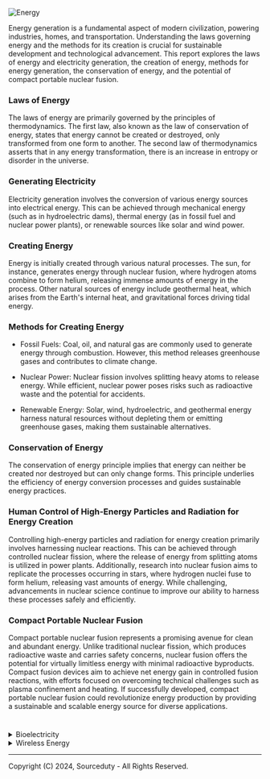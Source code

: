 ![Energy](https://github.com/sourceduty/Energy/assets/123030236/68944555-7e16-4cf6-9f12-cb0a26051e5c)

Energy generation is a fundamental aspect of modern civilization, powering industries, homes, and transportation. Understanding the laws governing energy and the methods for its creation is crucial for sustainable development and technological advancement. This report explores the laws of energy and electricity generation, the creation of energy, methods for energy generation, the conservation of energy, and the potential of compact portable nuclear fusion.

### Laws of Energy 

The laws of energy are primarily governed by the principles of thermodynamics. The first law, also known as the law of conservation of energy, states that energy cannot be created or destroyed, only transformed from one form to another. The second law of thermodynamics asserts that in any energy transformation, there is an increase in entropy or disorder in the universe.

### Generating Electricity

Electricity generation involves the conversion of various energy sources into electrical energy. This can be achieved through mechanical energy (such as in hydroelectric dams), thermal energy (as in fossil fuel and nuclear power plants), or renewable sources like solar and wind power.

### Creating Energy

Energy is initially created through various natural processes. The sun, for instance, generates energy through nuclear fusion, where hydrogen atoms combine to form helium, releasing immense amounts of energy in the process. Other natural sources of energy include geothermal heat, which arises from the Earth's internal heat, and gravitational forces driving tidal energy.

### Methods for Creating Energy

- Fossil Fuels: Coal, oil, and natural gas are commonly used to generate energy through combustion. However, this method releases greenhouse gases and contributes to climate change.

- Nuclear Power: Nuclear fission involves splitting heavy atoms to release energy. While efficient, nuclear power poses risks such as radioactive waste and the potential for accidents.

- Renewable Energy: Solar, wind, hydroelectric, and geothermal energy harness natural resources without depleting them or emitting greenhouse gases, making them sustainable alternatives.

### Conservation of Energy

The conservation of energy principle implies that energy can neither be created nor destroyed but can only change forms. This principle underlies the efficiency of energy conversion processes and guides sustainable energy practices.

### Human Control of High-Energy Particles and Radiation for Energy Creation

Controlling high-energy particles and radiation for energy creation primarily involves harnessing nuclear reactions. This can be achieved through controlled nuclear fission, where the release of energy from splitting atoms is utilized in power plants. Additionally, research into nuclear fusion aims to replicate the processes occurring in stars, where hydrogen nuclei fuse to form helium, releasing vast amounts of energy. While challenging, advancements in nuclear science continue to improve our ability to harness these processes safely and efficiently.

### Compact Portable Nuclear Fusion

Compact portable nuclear fusion represents a promising avenue for clean and abundant energy. Unlike traditional nuclear fission, which produces radioactive waste and carries safety concerns, nuclear fusion offers the potential for virtually limitless energy with minimal radioactive byproducts. Compact fusion devices aim to achieve net energy gain in controlled fusion reactions, with efforts focused on overcoming technical challenges such as plasma confinement and heating. If successfully developed, compact portable nuclear fusion could revolutionize energy production by providing a sustainable and scalable energy source for diverse applications.

#

<details><summary>Bioelectricity</summary>
<br>

![Bioelectric](https://github.com/sourceduty/Energy/assets/123030236/02dd9eed-628c-42a5-9812-e455f037ad31)

Bioelectrogenesis involves the biological generation of electricity by organisms like electric eels and certain bacteria, achieved through specialized organs or cellular mechanisms. Microbial Fuel Cells (MFCs) leverage electrogenic bacteria to convert chemical energy into electricity, offering eco-friendly waste treatment and renewable energy generation solutions. These cells operate by breaking down organic substrates in the anode chamber, releasing electrons that travel through an external circuit, ultimately generating electric current.

Small-scale MFCs, characterized by their portability and low power output, find diverse applications such as environmental monitoring, remote sensing, and emergency power supply. They can be integrated into wearable devices, powering sensors for various purposes. These devices are also valuable educational tools for teaching concepts related to renewable energy and microbiology. Additionally, online platforms and scientific equipment suppliers offer MFCs for sale, catering to academic, industrial, and research needs.

Commercially manufactured MFCs from companies like Cambrian Innovation, MICROrganic Technologies, and BioeM Power are tailored for specific applications such as wastewater treatment, renewable energy generation, and environmental monitoring. These systems vary in size, power output, and scalability, offering solutions for diverse requirements. Evaluating factors like intended application, power output, and compatibility is crucial when considering the purchase of a commercially manufactured MFC.

### Alternative MFCs

Microbial fuel cells have traditionally relied on the decomposition of organic matter to generate electricity. However, alternative approaches have emerged that expand the range of substrates usable in MFCs. Some MFC designs utilize inorganic substrates such as hydrogen gas, sulfide, or iron ions, which certain bacteria can oxidize, releasing electrons that are captured by electrodes to produce electricity. Additionally, synthetic electron donors like acetate or glucose have been employed in MFCs to facilitate electron transfer and electricity generation, demonstrating that organic matter is not strictly necessary for MFC operation.

Another avenue of research focuses on harnessing microbial metabolic processes that do not directly involve organic matter. For instance, certain bacteria can generate electricity through the oxidation of ammonia or the reduction of nitrate or sulfate. These processes involve electron transfer between microbial species or between microorganisms and solid electrodes, enabling electricity generation in MFCs without relying on organic substrates. Furthermore, photosynthetic MFCs combine photosynthetic microorganisms with electrochemically active bacteria, utilizing light energy to produce organic compounds through photosynthesis, which are then metabolized to release electrons for electricity generation.

These diverse approaches showcase the versatility of MFC technology in generating electricity using a variety of substrates and metabolic pathways beyond organic matter decomposition. While challenges such as efficiency and scalability persist, ongoing research in this field continues to explore novel strategies for improving MFC performance and expanding their applications in renewable energy and environmental remediation.

### Inorganic Substrates

Inorganic substrates offer a promising avenue for microbial fuel cells (MFCs), expanding their potential beyond reliance on organic matter. One notable example is the utilization of hydrogen gas (H2) as a substrate. Certain hydrogen-oxidizing bacteria, such as Geobacter sulfurreducens or Shewanella oneidensis, can oxidize hydrogen gas in the presence of an electron acceptor, releasing electrons that can be captured by an anode electrode to produce electricity. This process, known as hydrogen oxidation, represents a clean and efficient method of electricity generation in MFCs without the need for organic substrates.

Another inorganic substrate utilized in MFCs is sulfide (S2-) ions. Sulfide-oxidizing bacteria, such as Desulfobulbus propionicus, are capable of oxidizing sulfide ions to elemental sulfur or sulfate, releasing electrons in the process. These electrons can then be transferred to an anode electrode to generate electricity. Sulfide-based MFCs have shown promise for applications in wastewater treatment, where sulfide-rich streams can serve as an abundant and renewable energy source for electricity generation.

Additionally, MFCs can utilize iron ions (Fe2+ or Fe3+) as inorganic substrates for electricity generation. Certain iron-oxidizing bacteria, such as Geobacter metallireducens, are capable of oxidizing ferrous ions to ferric ions, accompanied by the release of electrons. These electrons can be harnessed by an anode electrode to produce electrical current. Iron-based MFCs have been investigated for their potential in environmental remediation, such as the treatment of acid mine drainage, where iron-rich waters can serve as a suitable substrate for electricity generation while simultaneously aiding in metal precipitation and water purification.

These examples illustrate the diversity of inorganic substrates that can be employed in MFCs, showcasing their potential for sustainable electricity generation from abundant and renewable resources beyond organic matter.

### Future MFCs

![Biofuel](https://github.com/sourceduty/Energy/assets/123030236/992bba8b-4266-4bb6-9630-0151ffe2919e)

The future of microbial fuel cells (MFCs) holds tremendous promise as researchers continue to innovate and refine this technology for a variety of applications. One key area of focus is enhancing MFC efficiency and scalability to enable broader adoption in renewable energy generation. Advances in materials science and engineering are leading to the development of novel electrode materials with improved conductivity, surface area, and biocompatibility, which can enhance electron transfer rates and overall MFC performance. Moreover, research efforts are aimed at optimizing MFC configurations, such as stackable or modular designs, to increase power output and accommodate diverse operating conditions. These advancements are paving the way for MFCs to play a more significant role in decentralized energy production, wastewater treatment, and environmental monitoring.

Furthermore, the integration of MFCs into hybrid systems and innovative applications is expanding their potential impact across various sectors. For instance, coupling MFCs with renewable energy sources like solar or wind power can create hybrid energy systems that offer continuous and reliable electricity generation. Additionally, MFCs can be integrated into bioelectrochemical systems for the simultaneous production of value-added products, such as hydrogen gas or organic acids, through microbial electrochemical synthesis. Beyond energy generation, MFC technology holds promise for applications in environmental remediation, biosensing, and bioremediation, where the ability to harness microbial metabolism for electricity production offers sustainable solutions to pressing global challenges. As research continues to push the boundaries of MFC performance and versatility, the future looks bright for this innovative technology to contribute to a more sustainable and resilient future.

<br>
</details>

<details><summary>Wireless Energy</summary>
<br>

Wireless energy has emerged as a revolutionary concept, promising to redefine how we power devices and systems. Unlike traditional wired connections, wireless energy transfer eliminates the need for physical cables, offering unprecedented convenience and flexibility. This technology has sparked immense interest across various industries, from consumer electronics to healthcare and beyond. The potential applications are vast, ranging from charging smartphones without cords to powering entire networks of sensors in smart cities.

Wireless energy transmission lies at the heart of this transformative technology. It enables the transfer of electrical energy from a power source to a recipient device without the need for physical conductors. Several methods are being explored for wireless energy transmission, including electromagnetic radiation, magnetic resonance, and ultrasound. Each approach has its advantages and limitations, such as range, efficiency, and safety considerations. Researchers continue to innovate in this field, striving to enhance efficiency and address practical challenges to enable widespread adoption.

One of the key challenges in wireless energy transmission is ensuring compatibility with different materials and environments. Unlike wired connections, which rely on direct physical contact, wireless energy transfer must contend with obstacles such as walls, furniture, and other objects. Moreover, the characteristics of materials can affect the efficiency and range of energy transmission. For example, materials with high electrical conductivity may interfere with electromagnetic fields, while dense materials can attenuate signals. Engineers are developing techniques to mitigate these challenges, including signal processing algorithms, adaptive antenna designs, and frequency optimization.

Despite these challenges, significant progress has been made in wireless energy transmission through different materials and environments. Researchers are exploring novel materials and techniques to improve efficiency and reliability. For example, metamaterials with unique electromagnetic properties show promise for enhancing wireless energy transfer across various mediums. Additionally, advances in wireless power transfer standards and protocols are paving the way for interoperability and seamless integration into existing infrastructure. As the technology continues to mature, wireless energy transmission holds the potential to revolutionize how we distribute and utilize power in the modern world.

<br>
</details>

***
Copyright (C) 2024, Sourceduty - All Rights Reserved.
